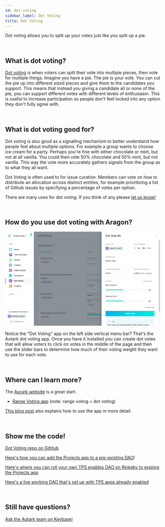 ```yaml
---
id: dot-voting
sidebar_label: Dot Voting 
title: Dot Voting 
---
```


Dot voting allows you to split up your votes just like you split up a pie.

<br>

## What is dot voting?

[Dot voting](https://en.wikipedia.org/wiki/Dot-voting) is when voters can split their vote into multiple pieces, then vote for multiple things. Imagine you have a pie. The pie is your vote. You can cut the pie up into different sized pieces and give them to the candidates you support. This means that instead you giving a candidate all or none of the pie, you can support different votes with different levels of enthusiasm. This is useful to increase participation so people don't feel locked into any option they don't fully agree with. 

<br>

## What is dot voting good for?

Dot voting is also good as a signalling mechanism to better understand how people feel about multiple options. For example a group wants to choose ice cream for a party. Perhaps you're fine with either chocolate or mint, but not at all vanilla. You could then vote 50% chocolate and 50% mint, but not vanilla. This way the vote more accurately gathers signals from the group as to what they all want.

Dot Voting is often used to for issue curation. Members can vote on how to distribute an allocation across distinct entities, for example prioritizing a list of Github issues by specifying a percentage of votes per option.

There are many uses for dot voting. If you think of any please [let us know!](https://keybase.io/team/1hive) 

<br>

## How do you use dot voting with Aragon?

![dot voting](assets/dot-voting.png)

Notice the "Dot Voting" app on the left side vertical menu bar? That's the Autark dot voting app. Once you have it installed you can create dot votes that will allow voters to click on votes in the middle of the page and then use the slider bars to determine how much of their voting weight they want to use for each vote. 

<br>

## Where can I learn more?

The [Aurark website](https://www.autark.xyz/) is a great start.
- [Range Voting app](https://www.autark.xyz/range-voting) (note: range voting = dot voting)

[This blog post](https://medium.com/@stellarmagnet/that-planning-suite-live-on-rinkeby-c2332e2e5e27) also explains how to use the app in more detail. 

<br>

## Show me the code!

[Dot Voting repo on GitHub](https://github.com/AutarkLabs/planning-suite/tree/dev/apps/dot-voting)

[Here's how you can add the Projects app to a pre-existing DAO](https://github.com/AutarkLabs/planning-suite/blob/master/docs/GETTING_STARTED.md#install-dot-voting-app)!

[Here's where you can roll your own TPS enables DAO on Rinkeby to explore the Projects app](https://rinkeby.autark.xyz/)

[Here's a live working DAO that's set up with TPS apps already enabled](https://rinkeby.aragon.org/#/dune.aragonid.eth)

<br>

## Still have questions?

[Ask the Autark team on Keybase!](https://keybase.io/team/autark.community)

<br>
